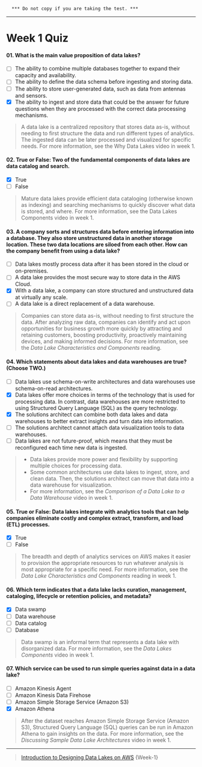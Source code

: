 ```
  *** Do not copy if you are taking the test. ***
```
--- 

# Week 1 Quiz

#### 01. What is the main value proposition of data lakes?
  
- [ ] The ability to combine multiple databases together to expand their capacity and availability.  
- [ ] The ability to define the data schema before ingesting and storing data.  
- [ ] The ability to store user-generated data, such as data from antennas and sensors.  
- [x] The ability to ingest and store data that could be the answer for future questions when they are processed with the correct data processing mechanisms.
> A data lake is a centralized repository that stores data as-is, without needing to first structure the data and run different types of analytics. The ingested data can be later processed and visualized for specific needs. For more information, see the Why Data Lakes video in week 1.  

#### 02. True or False: Two of the fundamental components of data lakes are data catalog and search.
  
- [x] True  
- [ ] False
> Mature data lakes provide efficient data cataloging (otherwise known as indexing) and searching mechanisms to quickly discover what data is stored, and where. For more information, see the Data Lakes Components video in week 1.  

#### 03. A company sorts and structures data before entering information into a database. They also store unstructured data in another storage location. These two data locations are siloed from each other. How can the company benefit from using a data lake?
  
- [ ] Data lakes mostly process data after it has been stored in the cloud or on-premises.  
- [ ] A data lake provides the most secure way to store data in the AWS Cloud.  
- [x] With a data lake, a company can store structured and unstructured data at virtually any scale.  
- [ ] A data lake is a direct replacement of a data warehouse. 
> Companies can store data as-is, without needing to first structure the data. After analyzing raw data, companies can identify and act upon opportunities for business growth more quickly by attracting and retaining customers, boosting productivity, proactively maintaining devices, and making informed decisions. For more information, see the *Data Lake Characteristics and Components* reading.  

#### 04. Which statements about data lakes and data warehouses are true? (Choose TWO.)
  
- [ ] Data lakes use schema-on-write architectures and data warehouses use schema-on-read architectures.  
- [x] Data lakes offer more choices in terms of the technology that is used for processing data. In contrast, data warehouses are more restricted to using Structured Query Language (SQL) as the query technology.    
- [x] The solutions architect can combine both data lakes and data warehouses to better extract insights and turn data into information.  
- [ ] The solutions architect cannot attach data visualization tools to data warehouses.  
- [ ] Data lakes are not future-proof, which means that they must be reconfigured each time new data is ingested.
> - Data lakes provide more power and flexibility by supporting multiple choices for processing data. 
> - Some common architectures use data lakes to ingest, store, and clean data. Then, the solutions architect can move that data into a data warehouse for visualization.
> - For more information, see the *Comparison of a Data Lake to a Data Warehouse* video in week 1. 

#### 05. True or False: Data lakes integrate with analytics tools that can help companies eliminate costly and complex extract, transform, and load (ETL) processes.
  
- [x] True  
- [ ] False
> The breadth and depth of analytics services on AWS makes it easier to provision the appropriate resources to run whatever analysis is most appropriate for a specific need. For more information, see the *Data Lake Characteristics and Components* reading in week 1.  

#### 06. Which term indicates that a data lake lacks curation, management, cataloging, lifecycle or retention policies, and metadata?
  
- [x] Data swamp  
- [ ] Data warehouse  
- [ ] Data catalog  
- [ ] Database
> Data swamp is an informal term that represents a data lake with disorganized data. For more information, see the *Data Lakes Components* video in week 1. 

#### 07. Which service can be used to run simple queries against data in a data lake?
  
- [ ] Amazon Kinesis Agent  
- [ ] Amazon Kinesis Data Firehose  
- [ ] Amazon Simple Storage Service (Amazon S3)  
- [x] Amazon Athena
> After the dataset reaches Amazon Simple Storage Service (Amazon S3), Structured Query Language (SQL) queries can be run in Amazon Athena to gain insights on the data. For more information, see the *Discussing Sample Data Lake Architectures* video in week 1.  

--- 
> [Introduction to Designing Data Lakes on AWS](https://www.coursera.org/learn/introduction-to-designing-data-lakes-in-aws/) {Week-1}

